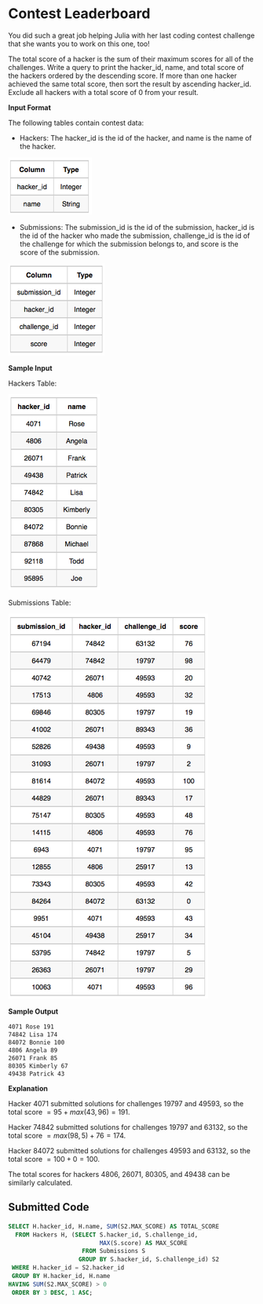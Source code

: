 # Contest Leaderboard

You did such a great job helping Julia with her last coding contest challenge that she wants you to work on this one, too!

The total score of a hacker is the sum of their maximum scores for all of the challenges. Write a query to print the hacker_id, name, and total score of the hackers ordered by the descending score. If more than one hacker achieved the same total score, then sort the result by ascending hacker_id. Exclude all hackers with a total score of $0$ from your result.

**Input Format**

The following tables contain contest data:

* Hackers: The hacker_id is the id of the hacker, and name is the name of the hacker.

![](../src/1458522826-a9ddd28469-ScreenShot2016-03-21at6.40.27AM.png)

* Submissions: The submission_id is the id of the submission, hacker_id is the id of the hacker who made the submission, challenge_id is the id of the challenge for which the submission belongs to, and score is the score of the submission.

![](../src/1458523022-771511df90-ScreenShot2016-03-21at6.40.37AM.png)

**Sample Input**

Hackers Table:

![](../src/1458523374-7ecc39010f-ScreenShot2016-03-21at6.51.56AM.png)

Submissions Table:

![](../src/1458523388-0896218137-ScreenShot2016-03-21at6.51.45AM.png)

**Sample Output**

```
4071 Rose 191
74842 Lisa 174
84072 Bonnie 100
4806 Angela 89
26071 Frank 85
80305 Kimberly 67
49438 Patrick 43
```

**Explanation**

Hacker 4071 submitted solutions for challenges 19797 and 49593, so the total score $= 95 + max(43, 96) = 191$.

Hacker 74842 submitted solutions for challenges 19797 and 63132, so the total score $= max(98, 5) + 76 = 174$.

Hacker 84072 submitted solutions for challenges 49593 and 63132, so the total score $= 100 + 0 = 100$.

The total scores for hackers 4806, 26071, 80305, and 49438 can be similarly calculated.

## Submitted Code

```sql
SELECT H.hacker_id, H.name, SUM(S2.MAX_SCORE) AS TOTAL_SCORE
  FROM Hackers H, (SELECT S.hacker_id, S.challenge_id,
                          MAX(S.score) AS MAX_SCORE
                     FROM Submissions S
                    GROUP BY S.hacker_id, S.challenge_id) S2
 WHERE H.hacker_id = S2.hacker_id
 GROUP BY H.hacker_id, H.name
HAVING SUM(S2.MAX_SCORE) > 0
 ORDER BY 3 DESC, 1 ASC;
```
